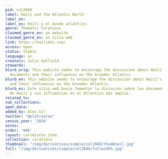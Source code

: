 ```yaml
---
pid: col2046
label: Haiti and the Atlantic World
label_en:
label_es: Haití y el mundo atlántico.
genre: Thematic Curations
claimed_genre_en: un website
claimed_genre_es: un sitio web
link: https://haitidoi.com/
access: open
status: Stable
language: en
creators: Julia Gaffield
stewards:
blurb_orig: This website seeks to encourage the discussion about Haiti’s founding
  documents and their influences on the broader Atlantic.
blurb_en: This website seeks to encourage the discussion about Haiti’s founding documents
  and their influences on the broader Atlantic.
blurb_es: Este sitio web busca fomentar la discusión sobre los documentos fundadores
  de Haití y sus influencias en el Atlántico más amplio.
related_to:
sub_collections:
open_data:
added_by: Alex Gil
twitter: "@elotroalex"
census_year: '2020'
notes:
order: '046'
layout: caridischo_item
collection: curations
thumbnail: "/img/derivatives/simple/col2046/thumbnail.jpg"
full: "/img/derivatives/simple/col2046/fullwidth.jpg"
---
```

